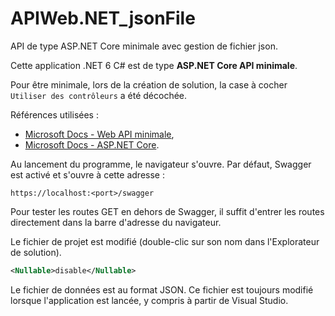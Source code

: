 # APIWeb.NET_jsonFile

API de type ASP.NET Core minimale avec gestion de fichier json.

Cette application .NET 6 C# est de type **ASP.NET Core API minimale**. 

Pour être minimale, lors de la création de solution, la case à cocher `Utiliser des contrôleurs` a été décochée.

Références utilisées :
- [Microsoft Docs - Web API minimale](https://docs.microsoft.com/fr-fr/learn/modules/build-web-api-minimal-api/4-advanced-commands "Microsoft Learn - Web API minimale"),
- [Microsoft Docs - ASP.NET Core](https://docs.microsoft.com/en-us/aspnet/core/tutorials/min-web-api?view=aspnetcore-6.0&tabs=visual-studio "ASP.NET Core").

Au lancement du programme, le navigateur s'ouvre. Par défaut, Swagger est activé et s'ouvre à cette adresse : 
```
https://localhost:<port>/swagger
```

Pour tester les routes GET en dehors de Swagger, il suffit d'entrer les routes directement dans la barre d'adresse du navigateur. 

Le fichier de projet est modifié (double-clic sur son nom dans l'Explorateur de solution). 
```xml
<Nullable>disable</Nullable>
```

Le fichier de données est au format JSON. Ce fichier est toujours modifié lorsque l'application est lancée, y compris à partir de Visual Studio.

